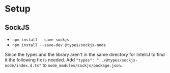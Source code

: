 # Setup

## SockJS

* `npm install --save sockjs`
* `npm install --save-dev @types/sockjs-node`

Since the types and the library aren't in the same directory for IntelliJ to find it the following fix is needed.
Add `"types": "../@types/sockjs-node/index.d.ts"` to `node_modules/sockjs/package.json`.